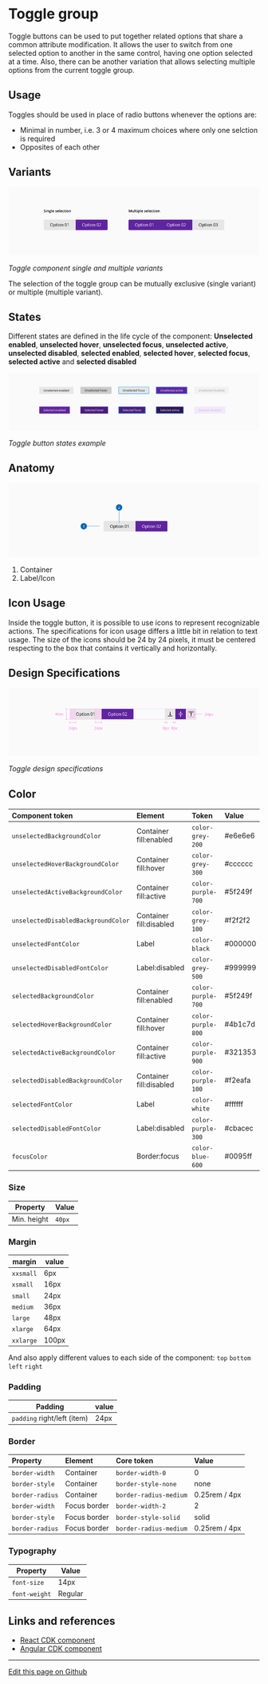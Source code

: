 # Toggle group

Toggle buttons can be used to put together related options that share a common attribute modification.
It allows the user to switch from one selected option to another in the same control, having one option selected at a time. Also, there can be another variation that allows selecting multiple options from the current toggle group.


## Usage

Toggles should be used in place of radio buttons whenever the options are:

* Minimal in number, i.e. 3 or 4 maximum choices where only one selction is required
* Opposites of each other

## Variants

![Toggle component single and multiple variants](images/toggle_variants.png)

_Toggle component single and multiple variants_

The selection of the toggle group can be mutually exclusive (single variant) or multiple (multiple variant).

## States

Different states are defined in the life cycle of the component:
**Unselected enabled**, **unselected hover**, **unselected focus**, **unselected active**, **unselected disabled**, **selected enabled**, **selected hover**, **selected focus**, **selected active** and **selected disabled**

![Toggle button states example](images/toggle_states.png)

_Toggle button states example_


## Anatomy

![Toggle component anatomy](images/toggle_anatomy.png)

1. Container
2. Label/Icon


## Icon Usage

Inside the toggle button, it is possible to use icons to represent recognizable actions. The specifications for icon usage differs a little bit in relation to text usage. The size of the icons should be 24 by 24 pixels, it must be centered respecting to the box that contains it vertically and horizontally. 


## Design Specifications

![Toggle design specifications](images/toggle_specs.png)

_Toggle design specifications_
## Color

| Component token                     | Element                     | Token                    | Value       |
| :---------------------------------- | :-------------------------- | :----------------------- | :---------- |
| `unselectedBackgroundColor`         | Container fill:enabled	    | `color-grey-200`         | #e6e6e6     |
| `unselectedHoverBackgroundColor`    | Container fill:hover	    | `color-grey-300`         | #cccccc     |
| `unselectedActiveBackgroundColor`   | Container fill:active	    | `color-purple-700`       | #5f249f     |
| `unselectedDisabledBackgroundColor` | Container fill:disabled	    | `color-grey-100`         | #f2f2f2     |
| `unselectedFontColor`               | Label	                    | `color-black`            | #000000     |
| `unselectedDisabledFontColor`       | Label:disabled	            | `color-grey-500`         | #999999     |
| `selectedBackgroundColor`           | Container fill:enabled	    | `color-purple-700`       | #5f249f     |
| `selectedHoverBackgroundColor`      | Container fill:hover	    | `color-purple-800`       | #4b1c7d     |
| `selectedActiveBackgroundColor`     | Container fill:active	    | `color-purple-900`       | #321353     |
| `selectedDisabledBackgroundColor`   | Container fill:disabled	    | `color-purple-100`       | #f2eafa     |
| `selectedFontColor`                 | Label	                    | `color-white`            | #ffffff     |
| `selectedDisabledFontColor`         | Label:disabled	            | `color-purple-300`       | #cbacec     |
| `focusColor`                        | Border:focus	            | `color-blue-600`         | #0095ff     |

### Size

| Property           | Value|
|--------------------|------|
| Min. height| `40px` |

### Margin

margin | value
-- | --
```xxsmall``` | 6px
```xsmall``` | 16px
```small``` | 24px
```medium``` | 36px
```large``` | 48px
```xlarge``` | 64px
```xxlarge``` | 100px

And also apply different values to each side of the component:
```top``` ```bottom``` ```left``` ```right```


### Padding

Padding | value
-- | --
| `padding` right/left (item)| 24px |




### Border

| Property                 | Element          | Core token                 | Value            |
| :----------------------- | :--------------- | :------------------------- | :--------------- |
| `border-width`           | Container        | `border-width-0`           | 0                |
| `border-style`           | Container        | `border-style-none`        | none             |
| `border-radius`          | Container        | `border-radius-medium`     | 0.25rem / 4px    |
| `border-width`           | Focus border     | `border-width-2`           | 2                |
| `border-style`           | Focus border     | `border-style-solid`       | solid            |
| `border-radius`          | Focus border     | `border-radius-medium`     | 0.25rem / 4px    |

### Typography

| Property           | Value|
|--------------------|------|
| `font-size`| 14px |
| `font-weight`| Regular |



## Links and references

* [React CDK component](https://developer.dxc.com/tools/react/next/#/components/toggleGroup)
* [Angular CDK component](https://developer.dxc.com/tools/angular/next/#/components/toggleGroup)

____________________________________________________________

[Edit this page on Github](https://github.com/dxc-technology/halstack-style-guide/blob/master/guidelines/components/toggle/README.md)
